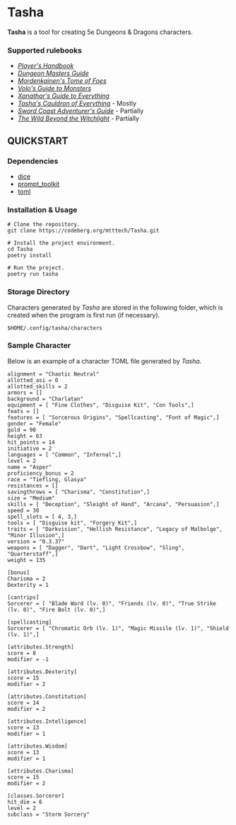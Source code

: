 # Tasha

**Tasha** is a tool for creating 5e Dungeons & Dragons characters.

### Supported rulebooks

  * [*Player's Handbook*](https://www.amazon.com/Players-Handbook-Dungeons-Dragons-Wizards/dp/0786965606/ref=sr_1_1?crid=379ZD2GOSSXUS&keywords=player%27s+handbook+53&qid=1686513995&sprefix=players+handbook+53%2Caps%2C117&sr=8-1)
  * [*Dungeon Masters Guide*](https://www.amazon.com/Dungeons-Dragons-Dungeon-Rulebook-Roleplaying/dp/0786965622/ref=sr_1_1?crid=2OL0NVA15CCB4&keywords=dungeon%2Bmasters%2Bguide&qid=1704477505&sprefix=Dungeon%2BM%2Caps%2C110&sr=8-1&th=1)
  * [*Mordenkainen's Tome of Foes*](https://www.amazon.com/MORDENKAINENS-FOES-Accessory-Wizards-Team/dp/0786966246/ref=sr_1_1?crid=1YK3ZSKRTEC2N&keywords=mordenkainen%27s+tome+of+foes&qid=1686514034&sprefix=mordenkain%2Caps%2C135&sr=8-1)
  * [*Volo's Guide to Monsters*](https://www.amazon.com/Volos-Guide-Monsters-Wizards-Team/dp/0786966017/ref=sr_1_1?crid=9Q6IDI7KI2FH&keywords=volos+guide+to+monsters+5e&qid=1686514111&sprefix=volos%2Caps%2C122&sr=8-1)
  * [*Xanathar's Guide to Everything*](https://www.amazon.com/Xanathars-Guide-Everything-Wizards-Team/dp/0786966114/ref=sr_1_1?crid=1HQBURCPQA50W&keywords=xanathars+guide+to+everything+5e&qid=1686514138&sprefix=xa%2Caps%2C147&sr=8-1)
  * [*Tasha's Cauldron of Everything*](https://www.amazon.com/Cauldron-Everything-Expansion-Dungeons-Dragons/dp/0786967021/ref=sr_1_1?crid=3K7SU399VYTP4&keywords=tasha%27s+cauldron+of+everything+5e&qid=1686514198&sprefix=tas%2Caps%2C118&sr=8-1) - Mostly
  * [*Sword Coast Adventurer's Guide*](https://www.amazon.com/Sword-Coast-Adventurers-Guide-Accessory/dp/0786965800/ref=sr_1_1?crid=JNAGKS1F2Y2U&keywords=sword+coast+adventurer%27s+guide+5e&qid=1686514240&sprefix=sword%2Caps%2C133&sr=8-1) - Partially
  * [*The Wild Beyond the Witchlight*](https://www.amazon.com/Wild-Beyond-Witchlight-Adventure-Dungeons/dp/0786967277/ref=sr_1_1?crid=2UYG545HO9XS7&keywords=The%2BWild%2BBeyond%2Bthe%2BWitchlight&qid=1704650190&sprefix=the%2Bwild%2Bbeyond%2Bthe%2Bwitchlight%2Caps%2C102&sr=8-1&th=1) - Partially

## QUICKSTART

### Dependencies

* [dice](https://github.com/borntyping/python-dice)
* [prompt_toolkit](https://github.com/prompt-toolkit/python-prompt-toolkit)
* [toml](https://github.com/uiri/toml)

### Installation & Usage

```
# Clone the repository.
git clone https://codeberg.org/mtttech/Tasha.git

# Install the project environment.
cd Tasha
poetry install

# Run the project.
poetry run tasha
```

### Storage Directory

Characters generated by *Tasha* are stored in the following folder, which is created when the program is first run (if necessary).

```
$HOME/.config/tasha/characters
```

### Sample Character

Below is an example of a character TOML file generated by *Tasha*.

```
alignment = "Chaotic Neutral"
allotted_asi = 0
allotted_skills = 2
armors = []
background = "Charlatan"
equipment = [ "Fine Clothes", "Disguise Kit", "Con Tools",]
feats = []
features = [ "Sorcerous Origins", "Spellcasting", "Font of Magic",]
gender = "Female"
gold = 90
height = 63
hit_points = 14
initiative = 2
languages = [ "Common", "Infernal",]
level = 2
name = "Asper"
proficiency_bonus = 2
race = "Tiefling, Glasya"
resistances = []
savingthrows = [ "Charisma", "Constitution",]
size = "Medium"
skills = [ "Deception", "Sleight of Hand", "Arcana", "Persuasion",]
speed = 30
spell_slots = [ 4, 3,]
tools = [ "Disguise kit", "Forgery Kit",]
traits = [ "Darkvision", "Hellish Resistance", "Legacy of Malbolge", "Minor Illusion",]
version = "0.3.37"
weapons = [ "Dagger", "Dart", "Light Crossbow", "Sling", "Quarterstaff",]
weight = 135

[bonus]
Charisma = 2
Dexterity = 1

[cantrips]
Sorcerer = [ "Blade Ward (lv. 0)", "Friends (lv. 0)", "True Strike (lv. 0)", "Fire Bolt (lv. 0)",]

[spellcasting]
Sorcerer = [ "Chromatic Orb (lv. 1)", "Magic Missile (lv. 1)", "Shield (lv. 1)",]

[attributes.Strength]
score = 8
modifier = -1

[attributes.Dexterity]
score = 15
modifier = 2

[attributes.Constitution]
score = 14
modifier = 2

[attributes.Intelligence]
score = 13
modifier = 1

[attributes.Wisdom]
score = 13
modifier = 1

[attributes.Charisma]
score = 15
modifier = 2

[classes.Sorcerer]
hit_die = 6
level = 2
subclass = "Storm Sorcery"
```
